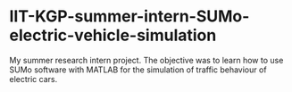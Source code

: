 # IIT-KGP-summer-intern-SUMo-electric-vehicle-simulation
My summer research intern project. The objective was to learn how to use SUMo software with MATLAB for the simulation of traffic behaviour of electric cars.
